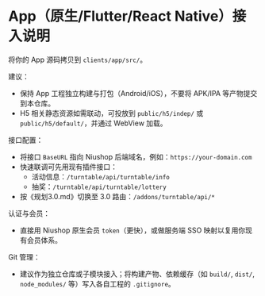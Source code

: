 # App（原生/Flutter/React Native）接入说明

将你的 App 源码拷贝到 `clients/app/src/`。

建议：
- 保持 App 工程独立构建与打包（Android/iOS），不要将 APK/IPA 等产物提交到本仓库。
- H5 相关静态资源如需联动，可投放到 `public/h5/indep/` 或 `public/h5/default/`，并通过 WebView 加载。

接口配置：
- 将接口 `BaseURL` 指向 Niushop 后端域名，例如：`https://your-domain.com`
- 快速联调可先用现有插件接口：
  - 活动信息：`/turntable/api/turntable/info`
  - 抽奖：`/turntable/api/turntable/lottery`
- 按《规划3.0.md》切换至 3.0 路由：`/addons/turntable/api/*`

认证与会员：
- 直接用 Niushop 原生会员 `token`（更快），或做服务端 SSO 映射以复用你现有会员体系。

Git 管理：
- 建议作为独立仓库或子模块接入；将构建产物、依赖缓存（如 `build/`, `dist/`, `node_modules/` 等）写入各自工程的 `.gitignore`。